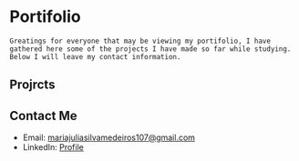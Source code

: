 # Portifolio
`Greatings for everyone that may be viewing my portifolio, I have gathered here some of the projects I have made so far while studying. Below I will leave my contact information.`

## Projrcts

## Contact Me

- Email: mariajuliasilvamedeiros107@gmail.com
- LinkedIn: [Profile](www.linkedin.com/in/maria-julia-s-591534234)
